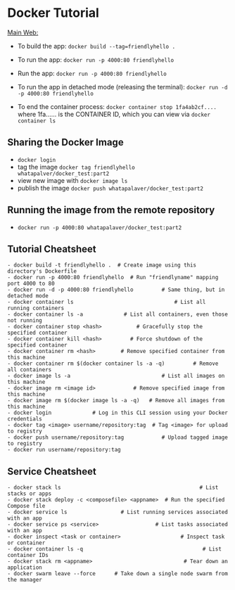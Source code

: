 # Docker Tutorial

[Main Web:](https://docs.docker.com/get-started/)


- To build the app: `docker build --tag=friendlyhello .`
- To run the app: `docker run -p 4000:80 friendlyhello`
- Run the app: `docker run -p 4000:80 friendlyhello`

- To run the app in detached mode (releasing the terminal): `docker run -d -p 4000:80 friendlyhello`
- To end the container process: `docker container stop 1fa4ab2cf....` where 1fa...... is the CONTAINER ID, which you can view via `docker container ls`

## Sharing the Docker Image

- `docker login`
- tag the image `docker tag friendlyhello whatapalver/docker_test:part2`
- view new image with `docker image ls`
- publish the image `docker push whatapalaver/docker_test:part2`

## Running the image from the remote repository

- `docker run -p 4000:80 whatapalaver/docker_test:part2`

## Tutorial Cheatsheet

```
- docker build -t friendlyhello .  # Create image using this directory's Dockerfile
- docker run -p 4000:80 friendlyhello  # Run "friendlyname" mapping port 4000 to 80
- docker run -d -p 4000:80 friendlyhello         # Same thing, but in detached mode
- docker container ls                                # List all running containers
- docker container ls -a             # List all containers, even those not running
- docker container stop <hash>           # Gracefully stop the specified container
- docker container kill <hash>         # Force shutdown of the specified container
- docker container rm <hash>        # Remove specified container from this machine
- docker container rm $(docker container ls -a -q)         # Remove all containers
- docker image ls -a                             # List all images on this machine
- docker image rm <image id>            # Remove specified image from this machine
- docker image rm $(docker image ls -a -q)   # Remove all images from this machine
- docker login             # Log in this CLI session using your Docker credentials
- docker tag <image> username/repository:tag  # Tag <image> for upload to registry
- docker push username/repository:tag            # Upload tagged image to registry
- docker run username/repository:tag 
```


## Service Cheatsheet

```
- docker stack ls                                            # List stacks or apps
- docker stack deploy -c <composefile> <appname>  # Run the specified Compose file
- docker service ls                 # List running services associated with an app
- docker service ps <service>                  # List tasks associated with an app
- docker inspect <task or container>                   # Inspect task or container
- docker container ls -q                                      # List container IDs
- docker stack rm <appname>                             # Tear down an application
- docker swarm leave --force      # Take down a single node swarm from the manager
```
